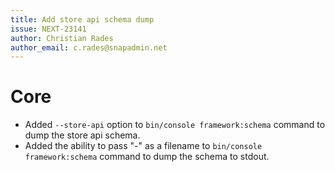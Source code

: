 ```yaml
---
title: Add store api schema dump
issue: NEXT-23141
author: Christian Rades
author_email: c.rades@snapadmin.net
---
```

# Core
* Added `--store-api` option to `bin/console framework:schema` command to dump the store api schema.
* Added the ability to pass "-" as a filename to `bin/console framework:schema` command to dump the schema to stdout.
